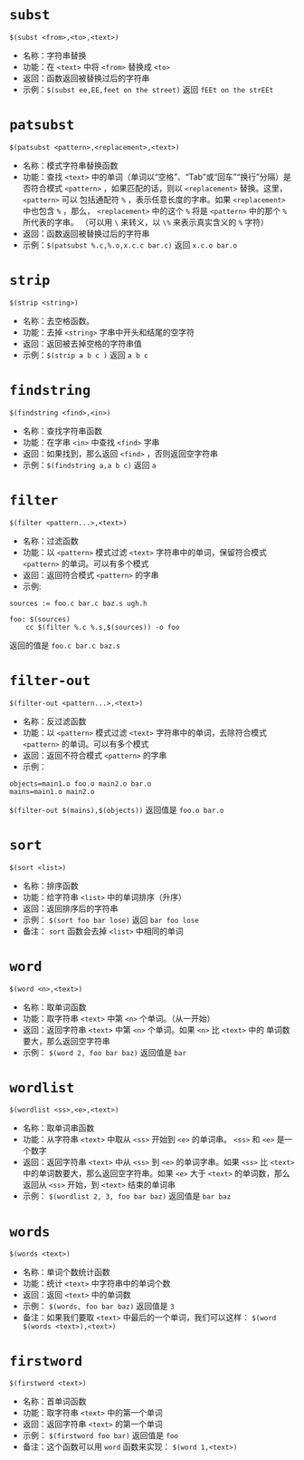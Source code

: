 # `subst`
```
$(subst <from>,<to>,<text>)
```

- 名称：字符串替换
- 功能：在 `<text>` 中将 `<from>` 替换成 `<to>` 
- 返回：函数返回被替换过后的字符串
- 示例：`$(subst ee,EE,feet on the street)` 返回 `fEEt on the strEEt` 

# `patsubst`
```
$(patsubst <pattern>,<replacement>,<text>)
```
- 名称：模式字符串替换函数
- 功能：查找 ``<text>`` 中的单词（单词以“空格”、“Tab”或“回车”“换行”分隔）是否符合模式
  ``<pattern>`` ，如果匹配的话，则以 ``<replacement>`` 替换。这里， ``<pattern>`` 可以
  包括通配符 ``%`` ，表示任意长度的字串。如果 ``<replacement>`` 中也包含 ``%`` ，那么，
  ``<replacement>`` 中的这个 ``%`` 将是 ``<pattern>`` 中的那个 ``%`` 所代表的字串。
  （可以用 ``\`` 来转义，以 ``\%`` 来表示真实含义的 ``%`` 字符）
- 返回：函数返回被替换过后的字符串
- 示例：``$(patsubst %.c,%.o,x.c.c bar.c)`` 返回 `x.c.o bar.o` 

# `strip`
```
$(strip <string>)
```

- 名称：去空格函数。
- 功能：去掉 ``<string>`` 字串中开头和结尾的空字符
- 返回：返回被去掉空格的字符串值
- 示例：`$(strip a b c )` 返回 `a b c` 

# `findstring` 
```
$(findstring <find>,<in>)
```
- 名称：查找字符串函数
- 功能：在字串 ``<in>`` 中查找 ``<find>`` 字串
- 返回：如果找到，那么返回 ``<find>`` ，否则返回空字符串
- 示例：`$(findstring a,a b c)` 返回 `a`

# `filter` 
```
$(filter <pattern...>,<text>)
```
- 名称：过滤函数
- 功能：以 ``<pattern>`` 模式过滤 ``<text>`` 字符串中的单词，保留符合模式
  ``<pattern>`` 的单词。可以有多个模式
- 返回：返回符合模式 ``<pattern>`` 的字串
- 示例:

```
sources := foo.c bar.c baz.s ugh.h

foo: $(sources)
	cc $(filter %.c %.s,$(sources)) -o foo
```

返回的值是 `foo.c bar.c baz.s` 

# `filter-out` 
```
$(filter-out <pattern...>,<text>)
```
- 名称：反过滤函数
- 功能：以 ``<pattern>`` 模式过滤 ``<text>`` 字符串中的单词，去除符合模式
  ``<pattern>`` 的单词。可以有多个模式
- 返回：返回不符合模式 ``<pattern>`` 的字串
- 示例：
```
objects=main1.o foo.o main2.o bar.o
mains=main1.o main2.o
```
``$(filter-out $(mains),$(objects))`` 返回值是 ``foo.o bar.o`` 

# `sort` 
```
$(sort <list>)
```
- 名称：排序函数
- 功能：给字符串 ``<list>`` 中的单词排序（升序）
- 返回：返回排序后的字符串
- 示例： ``$(sort foo bar lose)`` 返回 ``bar foo lose`` 
- 备注： ``sort`` 函数会去掉 ``<list>`` 中相同的单词

# `word` 
```
$(word <n>,<text>)
```
- 名称：取单词函数
- 功能：取字符串 ``<text>`` 中第 ``<n>`` 个单词。（从一开始）
- 返回：返回字符串 ``<text>`` 中第 ``<n>`` 个单词。如果 ``<n>`` 比 ``<text>`` 中的
  单词数要大，那么返回空字符串
- 示例： ``$(word 2, foo bar baz)`` 返回值是 ``bar`` 

# `wordlist` 
```
$(wordlist <ss>,<e>,<text>)
```
- 名称：取单词串函数
- 功能：从字符串 ``<text>`` 中取从 ``<ss>`` 开始到 ``<e>`` 的单词串。 ``<ss>`` 和 ``<e>`` 是一个数字
- 返回：返回字符串 ``<text>`` 中从 ``<ss>`` 到 ``<e>`` 的单词字串。如果 ``<ss>`` 比 ``<text>`` 中的单词数要大，那么返回空字符串。如果 ``<e>`` 大于 ``<text>`` 的单词数，那么返回从 ``<ss>`` 开始，到 ``<text>`` 结束的单词串
- 示例： ``$(wordlist 2, 3, foo bar baz)`` 返回值是 ``bar baz`` 

# `words` 
```
$(words <text>)
```
- 名称：单词个数统计函数
- 功能：统计 ``<text>`` 中字符串中的单词个数
- 返回：返回 ``<text>`` 中的单词数
- 示例： ``$(words, foo bar baz)`` 返回值是 ``3`` 
- 备注：如果我们要取 ``<text>`` 中最后的一个单词，我们可以这样：
  ``$(word $(words <text>),<text>)`` 

# `firstword` 
```
$(firstword <text>)
```
- 名称：首单词函数
- 功能：取字符串 ``<text>`` 中的第一个单词
- 返回：返回字符串 ``<text>`` 的第一个单词
- 示例： ``$(firstword foo bar)`` 返回值是 ``foo`` 
- 备注：这个函数可以用 ``word`` 函数来实现： ``$(word 1,<text>)`` 
